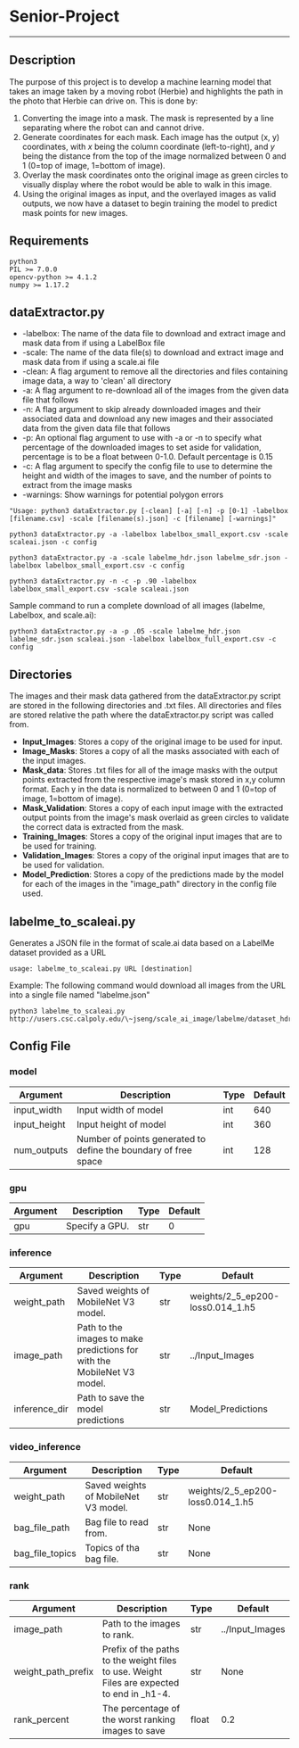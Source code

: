 # Senior-Project
***

## Description
The purpose of this project is to develop a machine learning model that takes an image taken by a moving robot (Herbie) and highlights the path in the photo that Herbie can drive on. This is done by: 
1.	Converting the image into a mask. The mask is represented by a line separating where the robot can and cannot drive. 
2.	Generate coordinates for each mask. Each image has the output (x, y) coordinates, with *x* being the column coordinate (left-to-right), and *y* being the distance from the top of the image normalized between 0 and 1 (0=top of image, 1=bottom of image). 
3.	Overlay the mask coordinates onto the original image as green circles to visually display where the robot would be able to walk in this image. 
4.	Using the original images as input, and the overlayed images as valid outputs, we now have a dataset to begin training the model to predict mask points for new images. 


## Requirements
```
python3
PIL >= 7.0.0
opencv-python >= 4.1.2
numpy >= 1.17.2
```

## dataExtractor.py

* -labelbox: The name of the data file to download and extract image and mask data from if using a LabelBox file
* -scale: The name of the data file(s) to download and extract image and mask data from if using a scale.ai file
* -clean: A flag argument to remove all the directories and files containing image data, a way to 'clean' all directory
* -a: A flag argument to re-download all of the images from the given data file that follows
* -n: A flag argument to skip already downloaded images and their associated data and download any new images and their associated data from the given data file that follows
* -p: An optional flag argument to use with -a or -n to specify what percentage of the downloaded images to set aside for validation, percentage is to be a float between 0-1.0. Default percentage is 0.15
* -c: A flag argument to specify the config file to use to determine the height and width of the images to save, and the number of points to extract from the image masks
* -warnings: Show warnings for potential polygon errors
```
"Usage: python3 dataExtractor.py [-clean] [-a] [-n] -p [0-1] -labelbox [filename.csv] -scale [filename(s).json] -c [filename] [-warnings]"
``` 
```
python3 dataExtractor.py -a -labelbox labelbox_small_export.csv -scale scaleai.json -c config

python3 dataExtractor.py -a -scale labelme_hdr.json labelme_sdr.json -labelbox labelbox_small_export.csv -c config

python3 dataExtractor.py -n -c -p .90 -labelbox labelbox_small_export.csv -scale scaleai.json
```

Sample command to run a complete download of all images (labelme, Labelbox, and scale.ai):

```
python3 dataExtractor.py -a -p .05 -scale labelme_hdr.json labelme_sdr.json scaleai.json -labelbox labelbox_full_export.csv -c config
```


## Directories
The images and their mask data gathered from the dataExtractor.py script are stored in the following directories and .txt files. All directories and files are stored relative the path where the dataExtractor.py script was called from.
* **Input_Images**: Stores a copy of the original image to be used for input.
* **Image_Masks**: Stores a copy of all the masks associated with each of the input images.
* **Mask_data**: Stores .txt files for all of the image masks with the output points extracted from the respective image's mask stored in x,y column format. Each y in the data is normalized to between 0 and 1 (0=top of image, 1=bottom of image).
* **Mask_Validation**: Stores a copy of each input image with the extracted output points from the image's mask overlaid as green circles to validate the correct data is extracted from the mask.
* **Training_Images**: Stores a copy of the original input images that are to be used for training.
* **Validation_Images**: Stores a copy of the original input images that are to be used for validation.
* **Model_Prediction**: Stores a copy of the predictions made by the model for each of the images in the "image_path" directory in the config file used.

## labelme_to_scaleai.py
Generates a JSON file in the format of scale.ai data based on a LabelMe dataset provided as a URL

```
usage: labelme_to_scaleai.py URL [destination]
```

Example:
The following command would download all images from the URL into a single file named "labelme.json"
```
python3 labelme_to_scaleai.py http://users.csc.calpoly.edu/\~jseng/scale_ai_image/labelme/dataset_hdr
```

## Config File

### **model**
Argument|Description|Type|Default
---|---|---|---
input_width|Input width of model|int|640
input_height|Input height of model|int|360
num_outputs|Number of points generated to define the boundary of free space|int|128

### **gpu**
Argument|Description|Type|Default
---|---|---|---
gpu|Specify a GPU.|str|0

### **inference**
Argument|Description|Type|Default
---|---|---|---
weight_path|Saved weights of MobileNet V3 model.|str|weights/2_5_ep200-loss0.014_1.h5
image_path|Path to the images to make predictions for with the MobileNet V3 model.|str|../Input_Images
inference_dir|Path to save the model predictions|str|Model_Predictions

### **video_inference**
Argument|Description|Type|Default
---|---|---|---
weight_path|Saved weights of MobileNet V3 model.|str|weights/2_5_ep200-loss0.014_1.h5
bag_file_path|Bag file to read from.|str|None
bag_file_topics|Topics of tha bag file.|str|None


### **rank**
Argument|Description|Type|Default
---|---|---|---
image_path|Path to the images to rank.|str|../Input_Images
weight_path_prefix|Prefix of the paths to the weight files to use. Weight Files are expected to end in _h1-4.|str|None
rank_percent|The percentage of the worst ranking images to save|float|0.2

